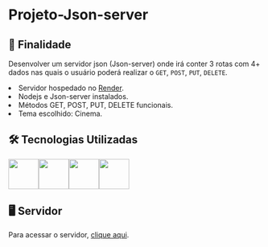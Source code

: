 # Projeto-Json-server

## 🚀 Finalidade

Desenvolver um servidor json (Json-server) onde irá conter 3 rotas com 4+ dados nas quais o usuário poderá realizar o `GET`, `POST`, `PUT`, `DELETE`.

<li>Servidor hospedado no <a href="https://render.com/">Render</a>.</li>
<li>Nodejs e Json-server instalados.</li>
<li>Métodos GET, POST, PUT, DELETE funcionais.</li>
<li>Tema escolhido: Cinema.</li>

## 🛠️ Tecnologias Utilizadas

<div style="display:flex">
  <img src="https://cdn.jsdelivr.net/gh/devicons/devicon/icons/nodejs/nodejs-plain.svg" style=" width:60px;cursor:default"/> 
  <img src="https://cdn.jsdelivr.net/gh/devicons/devicon/icons/react/react-original-wordmark.svg" style=" width:60px;cursor:default"/> 
  <img src="https://cdn.jsdelivr.net/gh/devicons/devicon/icons/javascript/javascript-original.svg" style=" width:60px;cursor:default"/> 
   <img src="https://cdn.jsdelivr.net/gh/devicons/devicon/icons/npm/npm-original-wordmark.svg" style=" width:60px;cursor:default"/>
</div>

## 🖥️ Servidor

Para acessar o servidor, <a href="https://projeto-json-server-ew3z.onrender.com/">clique aqui</a>.
